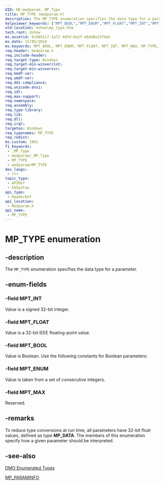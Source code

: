 ```yaml
---
UID: NE:medparam._MP_Type
title: MP_TYPE (medparam.h)
description: The MP_TYPE enumeration specifies the data type for a parameter.
helpviewer_keywords: ["MPT_BOOL","MPT_ENUM","MPT_FLOAT","MPT_INT","MPT_MAX","MP_TYPE","MP_TYPE","MP_TYPE enumeration [DirectShow]","MP_TYPEEnumeration","dshow.mp_type","medparam/MPT_BOOL","medparam/MPT_ENUM","medparam/MPT_FLOAT","medparam/MPT_INT","medparam/MPT_MAX","medparam/MP_TYPE"]
old-location: dshow\mp_type.htm
tech.root: dshow
ms.assetid: 9c8851c7-1a72-4dfd-ba2f-e64d8e22f6dc
ms.date: 12/05/2018
ms.keywords: MPT_BOOL, MPT_ENUM, MPT_FLOAT, MPT_INT, MPT_MAX, MP_TYPE, MP_TYPE , MP_TYPE enumeration [DirectShow], MP_TYPEEnumeration, dshow.mp_type, medparam/MPT_BOOL, medparam/MPT_ENUM, medparam/MPT_FLOAT, medparam/MPT_INT, medparam/MPT_MAX, medparam/MP_TYPE
req.header: medparam.h
req.include-header: 
req.target-type: Windows
req.target-min-winverclnt: 
req.target-min-winversvr: 
req.kmdf-ver: 
req.umdf-ver: 
req.ddi-compliance: 
req.unicode-ansi: 
req.idl: 
req.max-support: 
req.namespace: 
req.assembly: 
req.type-library: 
req.lib: 
req.dll: 
req.irql: 
targetos: Windows
req.typenames: MP_TYPE
req.redist: 
ms.custom: 19H1
f1_keywords:
 - _MP_Type
 - medparam/_MP_Type
 - MP_TYPE
 - medparam/MP_TYPE
dev_langs:
 - c++
topic_type:
 - APIRef
 - kbSyntax
api_type:
 - HeaderDef
api_location:
 - Medparam.h
api_name:
 - MP_TYPE
---
```


# MP_TYPE enumeration


## -description

The <code>MP_TYPE</code> enumeration specifies the data type for a parameter.

## -enum-fields

### -field MPT_INT

Value is a signed 32-bit integer.

### -field MPT_FLOAT

Value is a 32-bit IEEE floating-point value.

### -field MPT_BOOL

Value is Boolean. Use the following constants for Boolean parameters:

### -field MPT_ENUM

Value is taken from a set of consecutive integers.

### -field MPT_MAX

Reserved.

## -remarks

To reduce type conversions at run time, all parameters have 32-bit float values, defined as type <b>MP_DATA</b>. The members of this enumeration specify how a given parameter should be interpreted.

## -see-also

<a href="https://docs.microsoft.com/windows/desktop/DirectShow/dmo-enumerated-types">DMO Enumerated Types</a>



<a href="https://docs.microsoft.com/previous-versions/windows/desktop/api/medparam/ns-medparam-mp_paraminfo">MP_PARAMINFO</a>

